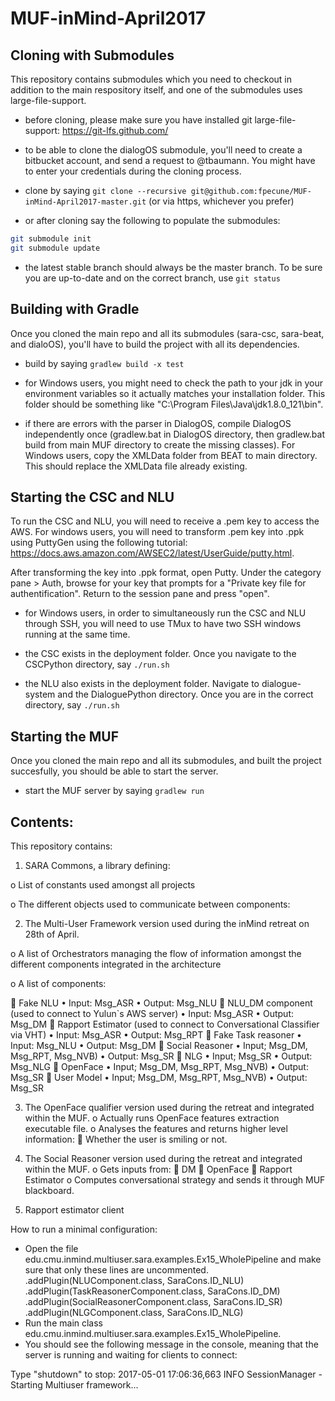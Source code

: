 # MUF-inMind-April2017

## Cloning with Submodules
This repository contains submodules which you need to checkout in addition to the main respository itself, 
and one of the submodules uses large-file-support. 

 * before cloning, please make sure you have installed git large-file-support: https://git-lfs.github.com/

 * to be able to clone the dialogOS submodule, you'll need to create a bitbucket account, and send a request to @tbaumann. You might have to enter your credentials during the cloning process.
 
 * clone by saying ```git clone --recursive git@github.com:fpecune/MUF-inMind-April2017-master.git```
   (or via https, whichever you prefer)

 * or after cloning say the following to populate the submodules:
```bash
git submodule init
git submodule update
```

 * the latest stable branch should always be the master branch. To be sure you are up-to-date and on the correct branch, use ```git status```
 
## Building with Gradle
Once you cloned the main repo and all its submodules (sara-csc, sara-beat, and dialoOS), you'll have to build the project with all its dependencies. 

 * build by saying ```gradlew build -x test```
 
 * for Windows users, you might need to check the path to your jdk in your environment variables so it actually matches your installation folder. This folder should be something like "C:\Program Files\Java\jdk1.8.0_121\bin".
 
 * if there are errors with the parser in DialogOS, compile DialogOS independently once (gradlew.bat in DialogOS directory, then gradlew.bat build from main MUF directory to create the missing classes). For Windows users, copy the XMLData folder from BEAT to main directory. This should replace the XMLData file already existing.
 
## Starting the CSC and NLU
To run the CSC and NLU, you will need to receive a .pem key to access the AWS. For windows users, you will need to transform .pem key into .ppk using PuttyGen using the following tutorial: https://docs.aws.amazon.com/AWSEC2/latest/UserGuide/putty.html.

After transforming the key into .ppk format, open Putty. Under the category pane > Auth, browse for your key that prompts for a "Private key file for authentification". Return to the session pane and press "open".

 * for Windows users, in order to simultaneously run the CSC and NLU through SSH, you will need to use TMux to have two SSH windows running at the same time.
 
 * the CSC exists in the deployment folder. Once you navigate to the CSCPython directory, say ```./run.sh```
 
 * the NLU also exists in the deployment folder. Navigate to dialogue-system and the DialoguePython directory. Once you are in the correct directory, say ```./run.sh```
 
 ## Starting the MUF
Once you cloned the main repo and all its submodules, and built the project succesfully, you should be able to start the server.

 * start the MUF server by saying ```gradlew run```
 
## Contents:

This repository contains:
1.	SARA Commons, a library defining:

o	List of constants used amongst all projects 

o	The different objects used to communicate between components:

2.	The Multi-User Framework version used during the inMind retreat on 28th of April.

o	A list of Orchestrators managing the flow of information amongst the different components integrated in the architecture

o	A list of components:

	Fake NLU
•	Input: Msg_ASR
•	Output: Msg_NLU
	NLU_DM component (used to connect to Yulun`s AWS server)
•	Input: Msg_ASR
•	Output: Msg_DM
	Rapport Estimator (used to connect to Conversational Classifier via VHT)
•	Input: Msg_ASR
•	Output: Msg_RPT
	Fake Task reasoner
•	Input: Msg_NLU
•	Output: Msg_DM
	Social Reasoner
•	Input; Msg_DM, Msg_RPT, Msg_NVB)
•	Output: Msg_SR
	NLG
•	Input; Msg_SR
•	Output: Msg_NLG
	OpenFace
•	Input; Msg_DM, Msg_RPT, Msg_NVB)
•	Output: Msg_SR
	User Model
•	Input; Msg_DM, Msg_RPT, Msg_NVB)
•	Output: Msg_SR

3.	The OpenFace qualifier version used during the retreat and integrated within the MUF.
o	Actually runs OpenFace features extraction executable file.
o	Analyses the features and returns higher level information:
	Whether the user is smiling or not.

4.	The Social Reasoner version used during the retreat and integrated within the MUF.
o	Gets inputs from:
	DM
	OpenFace
	Rapport Estimator
o	Computes conversational strategy and sends it through MUF blackboard.

5.	Rapport estimator client


How to run a minimal configuration:

-	Open the file edu.cmu.inmind.multiuser.sara.examples.Ex15_WholePipeline and make sure that only these lines are uncommented.
.addPlugin(NLUComponent.class, SaraCons.ID_NLU)
.addPlugin(TaskReasonerComponent.class, SaraCons.ID_DM)
.addPlugin(SocialReasonerComponent.class, SaraCons.ID_SR)
.addPlugin(NLGComponent.class, SaraCons.ID_NLG)
-	Run the main class edu.cmu.inmind.multiuser.sara.examples.Ex15_WholePipeline.
-	You should see the following message in the console, meaning that the server is running and waiting for clients to connect:

Type "shutdown" to stop:
2017-05-01 17:06:36,663 INFO    SessionManager                 - Starting Multiuser framework...
